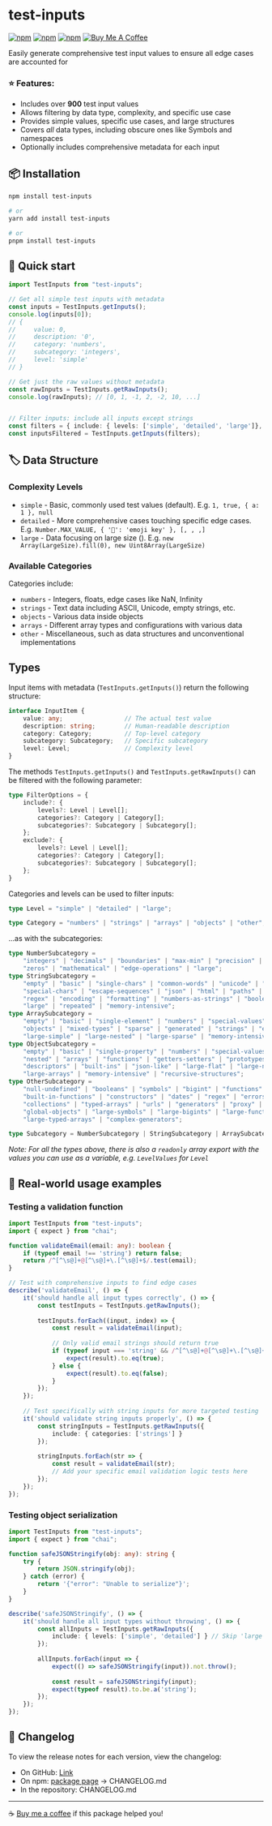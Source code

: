 # test-inputs

[![npm](https://img.shields.io/npm/v/test-inputs)](https://www.npmjs.com/package/test-inputs)
[![npm](https://img.shields.io/npm/dt/test-inputs)](https://www.npmjs.com/package/test-inputs)
[![npm](https://img.shields.io/npm/l/test-inputs)](https://www.npmjs.com/package/test-inputs)
[![Buy Me A Coffee](https://img.shields.io/badge/Buy%20Me%20A%20Coffee-support-yellow?logo=buy-me-a-coffee)](https://buymeacoffee.com/reidmoffat)

Easily generate comprehensive test input values to ensure all edge cases are accounted for

### ⭐ Features:
* Includes over **900** test input values
* Allows filtering by data type, complexity, and specific use case
* Provides simple values, specific use cases, and large structures
* Covers *all* data types, including obscure ones like Symbols and namespaces
* Optionally includes comprehensive metadata for each input

## 📦 Installation

```bash
npm install test-inputs

# or
yarn add install test-inputs

# or
pnpm install test-inputs
```

## 🚀 Quick start

```typescript
import TestInputs from "test-inputs";

// Get all simple test inputs with metadata
const inputs = TestInputs.getInputs();
console.log(inputs[0]);
// {
//     value: 0,
//     description: '0',
//     category: 'numbers',
//     subcategory: 'integers',
//     level: 'simple'
// }

// Get just the raw values without metadata
const rawInputs = TestInputs.getRawInputs();
console.log(rawInputs); // [0, 1, -1, 2, -2, 10, ...]


// Filter inputs: include all inputs except strings
const filters = { include: { levels: ['simple', 'detailed', 'large']}, exclude: { categories: "strings" } };
const inputsFiltered = TestInputs.getInputs(filters);
```

## 🏷️ Data Structure

### Complexity Levels

- `simple` - Basic, commonly used test values (default). E.g. `1, true, { a: 1 }, null`
- `detailed` - More comprehensive cases touching specific edge cases. E.g. `Number.MAX_VALUE, { '🚀': 'emoji key' }, [, , ,]`
- `large` - Data focusing on large size (). E.g. `new Array(LargeSize).fill(0), new Uint8Array(LargeSize)`

### Available Categories

Categories include:

- `numbers` - Integers, floats, edge cases like NaN, Infinity
- `strings` - Text data including ASCII, Unicode, empty strings, etc.
- `objects` - Various data inside objects
- `arrays` - Different array types and configurations with various data
- `other` - Miscellaneous, such as data structures and unconventional implementations

## Types

Input items with metadata (`TestInputs.getInputs()`) return the following structure:

```typescript
interface InputItem {
    value: any;                 // The actual test value
    description: string;        // Human-readable description
    category: Category;         // Top-level category
    subcategory: Subcategory;   // Specific subcategory
    level: Level;               // Complexity level
}
```

The methods `TestInputs.getInputs()` and `TestInputs.getRawInputs()` can be filtered with the following parameter:

```typescript
type FilterOptions = {
    include?: {
        levels?: Level | Level[];
        categories?: Category | Category[];
        subcategories?: Subcategory | Subcategory[];
    };
    exclude?: {
        levels?: Level | Level[];
        categories?: Category | Category[];
        subcategories?: Subcategory | Subcategory[];
    };
}
```

Categories and levels can be used to filter inputs:

```typescript
type Level = "simple" | "detailed" | "large";

type Category = "numbers" | "strings" | "arrays" | "objects" | "other";
```

...as with the subcategories:

```typescript
type NumberSubcategory =
    "integers" | "decimals" | "boundaries" | "max-min" | "precision" | "scientific" |
    "zeros" | "mathematical" | "edge-operations" | "large";
type StringSubcategory =
    "empty" | "basic" | "single-chars" | "common-words" | "unicode" | "whitespace" |
    "special-chars" | "escape-sequences" | "json" | "html" | "paths" | "sql" |
    "regex" | "encoding" | "formatting" | "numbers-as-strings" | "booleans-as-strings" |
    "large" | "repeated" | "memory-intensive";
type ArraySubcategory =
    "empty" | "basic" | "single-element" | "numbers" | "special-values" | "nested" |
    "objects" | "mixed-types" | "sparse" | "generated" | "strings" | "edge-cases" |
    "large-simple" | "large-nested" | "large-sparse" | "memory-intensive" | "deeply-nested";
type ObjectSubcategory =
    "empty" | "basic" | "single-property" | "numbers" | "special-values" | "special-keys" |
    "nested" | "arrays" | "functions" | "getters-setters" | "prototypes" | "circular" |
    "descriptors" | "built-ins" | "json-like" | "large-flat" | "large-nested" |
    "large-arrays" | "memory-intensive" | "recursive-structures";
type OtherSubcategory =
    "null-undefined" | "booleans" | "symbols" | "bigint" | "functions" | "bound-functions" |
    "built-in-functions" | "constructors" | "dates" | "regex" | "errors" | "promises" |
    "collections" | "typed-arrays" | "urls" | "generators" | "proxy" | "special-numbers" |
    "global-objects" | "large-symbols" | "large-bigints" | "large-functions" | "large-collections" |
    "large-typed-arrays" | "complex-generators";

type Subcategory = NumberSubcategory | StringSubcategory | ArraySubcategory | ObjectSubcategory | OtherSubcategory;
```

*Note: For all the types above, there is also a `readonly` array export with the values you can use as a variable,
e.g. `LevelValues` for `Level`*

## 💼 Real-world usage examples

### Testing a validation function

```typescript
import TestInputs from "test-inputs";
import { expect } from "chai";

function validateEmail(email: any): boolean {
    if (typeof email !== 'string') return false;
    return /^[^\s@]+@[^\s@]+\.[^\s@]+$/.test(email);
}

// Test with comprehensive inputs to find edge cases
describe('validateEmail', () => {
    it('should handle all input types correctly', () => {
        const testInputs = TestInputs.getRawInputs();
        
        testInputs.forEach((input, index) => {
            const result = validateEmail(input);
            
            // Only valid email strings should return true
            if (typeof input === 'string' && /^[^\s@]+@[^\s@]+\.[^\s@]+$/.test(input)) {
                expect(result).to.eq(true);
            } else {
                expect(result).to.eq(false);
            }
        });
    });
    
    // Test specifically with string inputs for more targeted testing
    it('should validate string inputs properly', () => {
        const stringInputs = TestInputs.getRawInputs({ 
            include: { categories: ['strings'] } 
        });
        
        stringInputs.forEach(str => {
            const result = validateEmail(str);
            // Add your specific email validation logic tests here
        });
    });
});
```

### Testing object serialization

```typescript
import TestInputs from "test-inputs";
import { expect } from "chai";

function safeJSONStringify(obj: any): string {
    try {
        return JSON.stringify(obj);
    } catch (error) {
        return '{"error": "Unable to serialize"}';
    }
}

describe('safeJSONStringify', () => {
    it('should handle all input types without throwing', () => {
        const allInputs = TestInputs.getRawInputs({
            include: { levels: ['simple', 'detailed'] } // Skip 'large' for performance
        });
        
        allInputs.forEach(input => {
            expect(() => safeJSONStringify(input)).not.throw();
            
            const result = safeJSONStringify(input);
            expect(typeof result).to.be.a('string');
        });
    });
});
```

## 📃 Changelog

To view the release notes for each version, view the changelog:

* On GitHub: [Link](https://github.com/reid-moffat/test-inputs/blob/main/CHANGELOG.md)
* On npm: [package page](https://www.npmjs.com/package/test-inputs?activeTab=code) -> CHANGELOG.md
* In the repository: CHANGELOG.md

---

☕ [Buy me a coffee](https://buymeacoffee.com/reidmoffat) if this package helped you!
